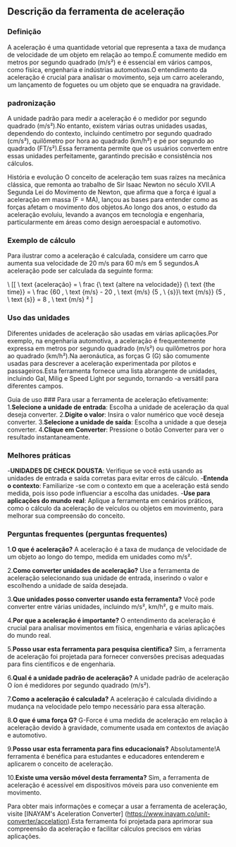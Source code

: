 ## Descrição da ferramenta de aceleração

### Definição
A aceleração é uma quantidade vetorial que representa a taxa de mudança de velocidade de um objeto em relação ao tempo.É comumente medido em metros por segundo quadrado (m/s²) e é essencial em vários campos, como física, engenharia e indústrias automotivas.O entendimento da aceleração é crucial para analisar o movimento, seja um carro acelerando, um lançamento de foguetes ou um objeto que se enquadra na gravidade.

### padronização
A unidade padrão para medir a aceleração é o medidor por segundo quadrado (m/s²).No entanto, existem várias outras unidades usadas, dependendo do contexto, incluindo centímetro por segundo quadrado (cm/s²), quilômetro por hora ao quadrado (km/h²) e pé por segundo ao quadrado (FT/s²).Essa ferramenta permite que os usuários convertem entre essas unidades perfeitamente, garantindo precisão e consistência nos cálculos.

História e evolução
O conceito de aceleração tem suas raízes na mecânica clássica, que remonta ao trabalho de Sir Isaac Newton no século XVII.A Segunda Lei do Movimento de Newton, que afirma que a força é igual a aceleração em massa (F = MA), lançou as bases para entender como as forças afetam o movimento dos objetos.Ao longo dos anos, o estudo da aceleração evoluiu, levando a avanços em tecnologia e engenharia, particularmente em áreas como design aeroespacial e automotivo.

### Exemplo de cálculo
Para ilustrar como a aceleração é calculada, considere um carro que aumenta sua velocidade de 20 m/s para 60 m/s em 5 segundos.A aceleração pode ser calculada da seguinte forma:

\ [[
\ text {aceleração} = \ frac {\ text {altere na velocidade}} {\ text {the time}} = \ frac {60 \, \ text {m/s} - 20 \, \ text {m/s} {5 \, \ {s}}\ text {m/s}} {5 \, \ text {s}} = 8 \, \ text {m/s} ²
\]

### Uso das unidades
Diferentes unidades de aceleração são usadas em várias aplicações.Por exemplo, na engenharia automotiva, a aceleração é frequentemente expressa em metros por segundo quadrado (m/s²) ou quilômetros por hora ao quadrado (km/h²).Na aeronáutica, as forças G (G) são comumente usadas para descrever a aceleração experimentada por pilotos e passageiros.Esta ferramenta fornece uma lista abrangente de unidades, incluindo Gal, Milig e Speed ​​Light por segundo, tornando -a versátil para diferentes campos.

Guia de uso ###
Para usar a ferramenta de aceleração efetivamente:
1.**Selecione a unidade de entrada**: Escolha a unidade de aceleração da qual deseja converter.
2.**Digite o valor**: Insira o valor numérico que você deseja converter.
3.**Selecione a unidade de saída**: Escolha a unidade a que deseja converter.
4.**Clique em Converter**: Pressione o botão Converter para ver o resultado instantaneamente.

### Melhores práticas
-**UNIDADES DE CHECK DOUSTA**: Verifique se você está usando as unidades de entrada e saída corretas para evitar erros de cálculo.
-**Entenda o contexto**: Familiarize -se com o contexto em que a aceleração está sendo medida, pois isso pode influenciar a escolha das unidades.
-**Use para aplicações do mundo real**: Aplique a ferramenta em cenários práticos, como o cálculo da aceleração de veículos ou objetos em movimento, para melhorar sua compreensão do conceito.

### Perguntas frequentes (perguntas frequentes)

1.**O que é aceleração?**
A aceleração é a taxa de mudança de velocidade de um objeto ao longo do tempo, medida em unidades como m/s².

2.**Como converter unidades de aceleração?**
Use a ferramenta de aceleração selecionando sua unidade de entrada, inserindo o valor e escolhendo a unidade de saída desejada.

3.**Que unidades posso converter usando esta ferramenta?**
Você pode converter entre várias unidades, incluindo m/s², km/h², g e muito mais.

4.**Por que a aceleração é importante?**
O entendimento da aceleração é crucial para analisar movimentos em física, engenharia e várias aplicações do mundo real.

5.**Posso usar esta ferramenta para pesquisa científica?**
Sim, a ferramenta de aceleração foi projetada para fornecer conversões precisas adequadas para fins científicos e de engenharia.

6.**Qual é a unidade padrão de aceleração?**
A unidade padrão de aceleração O íon é medidores por segundo quadrado (m/s²).

7.**Como a aceleração é calculada?**
A aceleração é calculada dividindo a mudança na velocidade pelo tempo necessário para essa alteração.

8.**O que é uma força G?**
G-Force é uma medida de aceleração em relação à aceleração devido à gravidade, comumente usada em contextos de aviação e automotivo.

9.**Posso usar esta ferramenta para fins educacionais?**
Absolutamente!A ferramenta é benéfica para estudantes e educadores entenderem e aplicarem o conceito de aceleração.

10.**Existe uma versão móvel desta ferramenta?**
Sim, a ferramenta de aceleração é acessível em dispositivos móveis para uso conveniente em movimento.

Para obter mais informações e começar a usar a ferramenta de aceleração, visite [INAYAM's Aceleration Converter] (https://www.inayam.co/unit-converter/accelation).Esta ferramenta foi projetada para aprimorar sua compreensão da aceleração e facilitar cálculos precisos em várias aplicações.